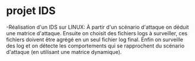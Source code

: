 # projet IDS
-Réalisation d'un IDS sur LINUX:
À partir d'un scénario d'attaque on déduit une matrice d'attaque. Ensuite on choisit des fichiers logs à surveiller, ces fichiers doivent être agrégé en un seul fichier log final. Enfin on surveille des log et on détecte les comportements qui se rapprochent du scénario d'attaque (en utilisant une matrice dynamique).
